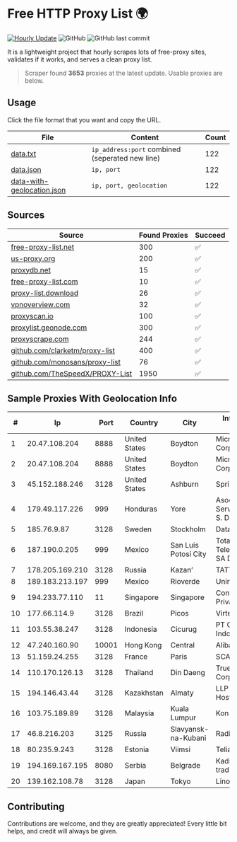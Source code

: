 
# Free HTTP Proxy List 🌍

[![Hourly Update](https://github.com/mertguvencli/http-proxy-list/actions/workflows/main.yml/badge.svg?branch=main)](https://github.com/mertguvencli/http-proxy-list/actions/workflows/main.yml)
![GitHub](https://img.shields.io/github/license/mertguvencli/http-proxy-list)
![GitHub last commit](https://img.shields.io/github/last-commit/mertguvencli/http-proxy-list)

It is a lightweight project that hourly scrapes lots of free-proxy sites, validates if it works, and serves a clean proxy list.


> Scraper found **3653** proxies at the latest update. Usable proxies are below.

## Usage

Click the file format that you want and copy the URL.


|File|Content|Count|
|----|-------|-----|
|[data.txt](https://raw.githubusercontent.com/mertguvencli/http-proxy-list/main/proxy-list/data.txt)|`ip_address:port` combined (seperated new line)|122|
|[data.json](https://raw.githubusercontent.com/mertguvencli/http-proxy-list/main/proxy-list/data.json)|`ip, port`|122|
|[data-with-geolocation.json](https://raw.githubusercontent.com/mertguvencli/http-proxy-list/main/proxy-list/data-with-geolocation.json)|`ip, port, geolocation`|122|

## Sources

|Source|Found Proxies|Succeed|
|------|-------------|-------|
|[free-proxy-list.net](https://free-proxy-list.net)|300|✅|
|[us-proxy.org](https://www.us-proxy.org)|200|✅|
|[proxydb.net](http://proxydb.net)|15|✅|
|[free-proxy-list.com](https://free-proxy-list.com/?page=&port=&type%5B%5D=http&type%5B%5D=https&up_time=0&search=Search)|10|✅|
|[proxy-list.download](https://www.proxy-list.download/HTTP)|26|✅|
|[vpnoverview.com](https://vpnoverview.com/privacy/anonymous-browsing/free-proxy-servers)|32|✅|
|[proxyscan.io](https://www.proxyscan.io)|100|✅|
|[proxylist.geonode.com](https://proxylist.geonode.com/api/proxy-list?limit=300&page=1&sort_by=lastChecked&sort_type=desc&protocols=http,https)|300|✅|
|[proxyscrape.com](https://api.proxyscrape.com/v2/?request=displayproxies&protocol=http&timeout=10000&country=all&ssl=all&anonymity=all)|244|✅|
|[github.com/clarketm/proxy-list](https://raw.githubusercontent.com/clarketm/proxy-list/master/proxy-list-raw.txt)|400|✅|
|[github.com/monosans/proxy-list](https://raw.githubusercontent.com/monosans/proxy-list/main/proxies/http.txt)|76|✅|
|[github.com/TheSpeedX/PROXY-List](https://raw.githubusercontent.com/TheSpeedX/PROXY-List/master/http.txt)|1950|✅|


## Sample Proxies With Geolocation Info

|#|Ip|Port|Country|City|Internet Service Provider|
|-|--|----|-------|----|-------------------------|
|1|20.47.108.204|8888|United States|Boydton|Microsoft Corporation|
|2|20.47.108.204|8888|United States|Boydton|Microsoft Corporation|
|3|45.152.188.246|3128|United States|Ashburn|Sprint|
|4|179.49.117.226|999|Honduras|Yore|Asociacion De Servicio De Internet S. De RL.|
|5|185.76.9.87|3128|Sweden|Stockholm|DataCamp Limited|
|6|187.190.0.205|999|Mexico|San Luis Potosí City|Total Play Telecomunicaciones SA De CV|
|7|178.205.169.210|3128|Russia|Kazan’|TATTELECOM|
|8|189.183.213.197|999|Mexico|Rioverde|Uninet S.A. de C.V|
|9|194.233.77.110|11|Singapore|Singapore|Contabo Asia Private Limited|
|10|177.66.114.9|3128|Brazil|Picos|Virtex Ltda|
|11|103.55.38.247|3128|Indonesia|Cicurug|PT Cloud Hosting Indonesia|
|12|47.240.160.90|10001|Hong Kong|Central|Alibaba.com LLC|
|13|51.159.24.255|3128|France|Paris|SCALEWAY|
|14|110.170.126.13|3128|Thailand|Din Daeng|True Internet Corporation CO. Ltd.|
|15|194.146.43.44|3128|Kazakhstan|Almaty|LLP "Kompaniya Hoster.KZ"|
|16|103.75.189.89|3128|Malaysia|Kuala Lumpur|Kon Jew Chung|
|17|46.8.216.203|3125|Russia|Slavyansk-na-Kubani|Radioset Ltd|
|18|80.235.9.243|3128|Estonia|Viimsi|Telia Eesti AS|
|19|194.169.167.195|8080|Serbia|Belgrade|Kadri Haxhiaj trading as "B.I."|
|20|139.162.108.78|3128|Japan|Tokyo|Linode, LLC|



## Contributing

Contributions are welcome, and they are greatly appreciated! Every
little bit helps, and credit will always be given.


